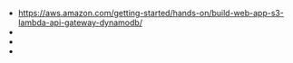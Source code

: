 * https://aws.amazon.com/getting-started/hands-on/build-web-app-s3-lambda-api-gateway-dynamodb/
* 
* 
* 